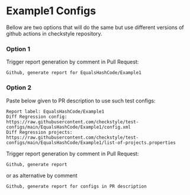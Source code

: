 # Example1 Configs

Bellow are two options that will do the same but use different versions
of github actions in checkstyle repository.


### Option 1
Trigger report generation by comment in Pull Request:
```
Github, generate report for EqualsHashCode/Example1
```

### Option 2

Paste below given to PR description to use such test configs:
```
Report label: EqualsHashCode/Example1
Diff Regression config: https://raw.githubusercontent.com/checkstyle/test-configs/main/EqualsHashCode/Example1/config.xml
Diff Regression projects: https://raw.githubusercontent.com/checkstyle/test-configs/main/EqualsHashCode/Example1/list-of-projects.properties
```

Trigger report generation by comment in Pull Request:
```
Github, generate report
```
or as alternative by comment
```
Github, generate report for configs in PR description
```
